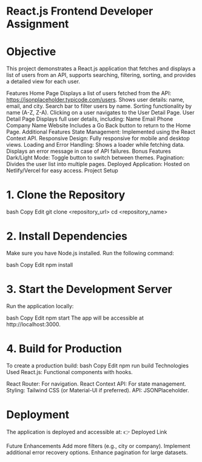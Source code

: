 # React.js Frontend Developer Assignment
# Objective
This project demonstrates a React.js application that fetches and displays a list of users from an API, supports searching, filtering, sorting, and provides a detailed view for each user.

Features
Home Page
Displays a list of users fetched from the API: https://jsonplaceholder.typicode.com/users.
Shows user details: name, email, and city.
Search bar to filter users by name.
Sorting functionality by name (A-Z, Z-A).
Clicking on a user navigates to the User Detail Page.
User Detail Page
Displays full user details, including:
Name
Email
Phone
Company Name
Website
Includes a Go Back button to return to the Home Page.
Additional Features
State Management: Implemented using the React Context API.
Responsive Design: Fully responsive for mobile and desktop views.
Loading and Error Handling:
Shows a loader while fetching data.
Displays an error message in case of API failures.
Bonus Features
Dark/Light Mode: Toggle button to switch between themes.
Pagination: Divides the user list into multiple pages.
Deployed Application: Hosted on Netlify/Vercel for easy access.
Project Setup

# 1. Clone the Repository
bash
Copy
Edit
git clone <repository_url>
cd <repository_name>

# 2. Install Dependencies
Make sure you have Node.js installed. Run the following command:

bash
Copy
Edit
npm install

# 3. Start the Development Server
Run the application locally:

bash
Copy
Edit
npm start
The app will be accessible at http://localhost:3000.

# 4. Build for Production
To create a production build:
bash
Copy
Edit
npm run build
Technologies Used
React.js: Functional components with hooks.

React Router: For navigation.
React Context API: For state management.
Styling: Tailwind CSS (or Material-UI if preferred).
API: JSONPlaceholder.


# Deployment
The application is deployed and accessible at: 👉 Deployed Link

Future Enhancements
Add more filters (e.g., city or company).
Implement additional error recovery options.
Enhance pagination for large datasets.
